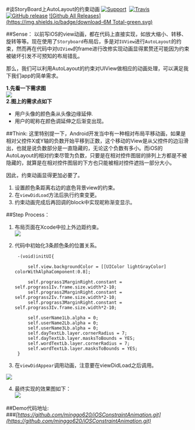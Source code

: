 #谈StoryBoard上AutoLayout的约束动画
[![Support](https://img.shields.io/badge/support-iOS%207%2B%20-blue.svg?style=flat)](https://www.apple.com/nl/ios/)&nbsp;
[![Travis](https://img.shields.io/travis/rust-lang/rust.svg)]()
[![GitHub release](https://img.shields.io/github/release/qubyte/rubidium.svg)]()
[![Github All Releases](https://img.shields.io/badge/download-6M Total-green.svg)](https://github.com/minggo620/iOSConstraintAnimation/archive/master.zip)

##Sense：
以前写iOS的view动画，都在代码上直接实现，如放大缩小、转移、旋转等等。现在使用了`Storyboard`布局后，多是对`IUView`进行`AutoLayout`的约束，然而再在代码中对`UIView`的frame进行改修实现动画显得累赘还可能因为约束被破坏引发不可预知的布局错乱。

那么，我们可以利用AutoLayout的约束对UIView做相应的动画处理，可以满足我下我们app的简单需求。

**1.先看一下需求图**  
 ![](https://github.com/minggo620/iOSConstraintAnimation/blob/master/picture/picture1.png?raw=true)  
**2.图上的需求点如下**  
  + 用户头像的颜色条从头像边缘延伸.  
  + 用户的昵称在颜色调延伸之后渐变出现。  

##Think:
这里特别提一下，Android开发当中有一种相对布局平移动画，如果是相对父控件X或Y轴的负数开始平移到正数，这个移动的View是从父控件的边沿滑出，也就是说负数部分是一直隐藏的，无论这个负数有多小。而iOS的AutoLayout的相对约束尽管为负数，只要是在相对控件图层的排列上方都是不被隐藏的，就算是在相对控件图层的下方也只能被相对控件遮挡一部分大小。

因此，约束动画显得更加必要了。

1. 设置颜色条距离右边的底色背景view的约束。
2. 在`viewDidLoad`方法后执行约束变更。
3. 约束动画完成后再回调的block中实现昵称渐变显示。  

##Step Process：  

1. 布局页面在Xcode中拉上外边距约束。  
![](https://github.com/minggo620/iOSConstraintAnimation/blob/master/picture/picture2.png?raw=true)   
2. 代码中初始化3条颜色条的位置关系。
	
    	-(void)initUI{
 
			self.view.backgroundColor = [[UIColor lightGrayColor] colorWithAlphaComponent:0.8];
    
    		self.prograss1MarginRight.constant = self.prograss1Iv.frame.size.width*2-10;
    		self.prograss2MarginRight.constant = self.prograss2Iv.frame.size.width*2-10;
    		self.prograss3MarginRight.constant = self.prograss3Iv.frame.size.width*2-10;
    
    		self.userName1Lb.alpha = 0;
    		self.userName2Lb.alpha = 0;
    		self.userName3Lb.alpha = 0;
    		self.dayTextLb.layer.cornerRadius = 7;
    		self.dayTextLb.layer.masksToBounds = YES;
    		self.wordTextLb.layer.cornerRadius = 7;
    		self.wordTextLb.layer.masksToBounds = YES;
    	}  
3. 在`viewDidAppear`调用动画，注意要在viewDidLoad之后调用。    

![](https://github.com/minggo620/iOSConstraintAnimation/blob/master/picture/picture3.png?raw=true)    

4. 最终实现的效果图如下：  
![](https://github.com/minggo620/iOSConstraintAnimation/blob/master/picture/constraintAnimation.gif?raw=true) 

##Demo代码地址:  
###*[https://github.com/minggo620/iOSConstraintAnimation.git](https://github.com/minggo620/iOSConstraintAnimation.git)*